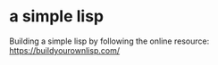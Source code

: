 # a simple lisp

Building a simple lisp by following the online resource: https://buildyourownlisp.com/